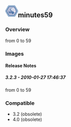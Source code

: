## <img src='./logo.jpg' width='40' height='40'>minutes59

### Overview
from 0 to 59
### Images




#### Release Notes

##### 3.2.3 - 2010-01-27 17:46:37
from 0 to 59
### Compatible
 -  3.2 (obsolete)
 -   4.0 (obsolete)